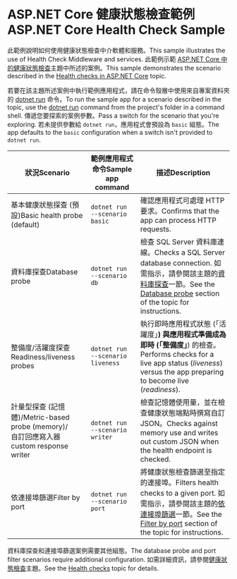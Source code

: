 # <a name="aspnet-core-health-check-sample"></a><span data-ttu-id="a016c-101">ASP.NET Core 健康狀態檢查範例</span><span class="sxs-lookup"><span data-stu-id="a016c-101">ASP.NET Core Health Check Sample</span></span>

<span data-ttu-id="a016c-102">此範例說明如何使用健康狀態檢查中介軟體和服務。</span><span class="sxs-lookup"><span data-stu-id="a016c-102">This sample illustrates the use of Health Check Middleware and services.</span></span> <span data-ttu-id="a016c-103">此範例示範 [ASP.NET Core 中的健康狀態檢查](https://docs.microsoft.com/aspnet/core/host-and-deploy/health-checks)主題中所述的案例。</span><span class="sxs-lookup"><span data-stu-id="a016c-103">This sample demonstrates the scenario described in the [Health checks in ASP.NET Core](https://docs.microsoft.com/aspnet/core/host-and-deploy/health-checks) topic.</span></span>

<span data-ttu-id="a016c-104">若要在該主題所述案例中執行範例應用程式，請在命令殼層中使用來自專案資料夾的 [dotnet run](https://docs.microsoft.com/dotnet/core/tools/dotnet-run) 命令。</span><span class="sxs-lookup"><span data-stu-id="a016c-104">To run the sample app for a scenario described in the topic, use the [dotnet run](https://docs.microsoft.com/dotnet/core/tools/dotnet-run) command from the project's folder in a command shell.</span></span> <span data-ttu-id="a016c-105">傳遞您要探索的案例參數。</span><span class="sxs-lookup"><span data-stu-id="a016c-105">Pass a switch for the scenario that you're exploring.</span></span> <span data-ttu-id="a016c-106">若未提供參數給 `dotnet run`，應用程式會預設為 `basic` 組態。</span><span class="sxs-lookup"><span data-stu-id="a016c-106">The app defaults to the `basic` configuration when a switch isn't provided to `dotnet run`.</span></span>

| <span data-ttu-id="a016c-107">狀況</span><span class="sxs-lookup"><span data-stu-id="a016c-107">Scenario</span></span>                                               | <span data-ttu-id="a016c-108">範例應用程式命令</span><span class="sxs-lookup"><span data-stu-id="a016c-108">Sample app command</span></span>               | <span data-ttu-id="a016c-109">描述</span><span class="sxs-lookup"><span data-stu-id="a016c-109">Description</span></span> |
| ------------------------------------------------------ | -------------------------------- | ----------- |
| <span data-ttu-id="a016c-110">基本健康狀態探查 (預設)</span><span class="sxs-lookup"><span data-stu-id="a016c-110">Basic health probe (default)</span></span>                           | `dotnet run --scenario basic`    | <span data-ttu-id="a016c-111">確認應用程式可處理 HTTP 要求。</span><span class="sxs-lookup"><span data-stu-id="a016c-111">Confirms that the app can process HTTP requests.</span></span> |
| <span data-ttu-id="a016c-112">資料庫探查</span><span class="sxs-lookup"><span data-stu-id="a016c-112">Database probe</span></span>                                         | `dotnet run --scenario db`       | <span data-ttu-id="a016c-113">檢查 SQL Server 資料庫連線。</span><span class="sxs-lookup"><span data-stu-id="a016c-113">Checks a SQL Server database connection.</span></span> <span data-ttu-id="a016c-114">如需指示，請參閱該主題的[資料庫探查](https://docs.microsoft.com/aspnet/core/host-and-deploy/health-checks#database-probe)一節。</span><span class="sxs-lookup"><span data-stu-id="a016c-114">See the [Database probe](https://docs.microsoft.com/aspnet/core/host-and-deploy/health-checks#database-probe) section of the topic for instructions.</span></span> |
| <span data-ttu-id="a016c-115">整備度/活躍度探查</span><span class="sxs-lookup"><span data-stu-id="a016c-115">Readiness/liveness probes</span></span>                              | `dotnet run --scenario liveness` | <span data-ttu-id="a016c-116">執行即時應用程式狀態 (「活躍度」**) 與應用程式準備成為即時 (「整備度」**) 的檢查。</span><span class="sxs-lookup"><span data-stu-id="a016c-116">Performs checks for a live app status (*liveness*) versus the app preparing to become live (*readiness*).</span></span> |
| <span data-ttu-id="a016c-117">計量型探查 (記憶體)/</span><span class="sxs-lookup"><span data-stu-id="a016c-117">Metric-based probe (memory)/</span></span><br><span data-ttu-id="a016c-118">自訂回應寫入器</span><span class="sxs-lookup"><span data-stu-id="a016c-118">custom response writer</span></span> | `dotnet run --scenario writer`   | <span data-ttu-id="a016c-119">檢查記憶體使用量，並在檢查健康狀態端點時撰寫自訂 JSON。</span><span class="sxs-lookup"><span data-stu-id="a016c-119">Checks against memory use and writes out custom JSON when the health endpoint is checked.</span></span> |
| <span data-ttu-id="a016c-120">依連接埠篩選</span><span class="sxs-lookup"><span data-stu-id="a016c-120">Filter by port</span></span>                                         | `dotnet run --scenario port`     | <span data-ttu-id="a016c-121">將健康狀態檢查篩選至指定的連接埠。</span><span class="sxs-lookup"><span data-stu-id="a016c-121">Filters health checks to a given port.</span></span> <span data-ttu-id="a016c-122">如需指示，請參閱該主題的[依連接埠篩選](https://docs.microsoft.com/aspnet/core/host-and-deploy/health-checks#filter-by-port)一節。</span><span class="sxs-lookup"><span data-stu-id="a016c-122">See the [Filter by port](https://docs.microsoft.com/aspnet/core/host-and-deploy/health-checks#filter-by-port) section of the topic for instructions.</span></span> |

<span data-ttu-id="a016c-123">資料庫探查和連接埠篩選案例需要其他組態。</span><span class="sxs-lookup"><span data-stu-id="a016c-123">The database probe and port filter scenarios require additional configuration.</span></span> <span data-ttu-id="a016c-124">如需詳細資訊，請參閱[健康狀態檢查](https://docs.microsoft.com/aspnet/core/host-and-deploy/health-checks)主題。</span><span class="sxs-lookup"><span data-stu-id="a016c-124">See the [Health checks](https://docs.microsoft.com/aspnet/core/host-and-deploy/health-checks) topic for details.</span></span>
